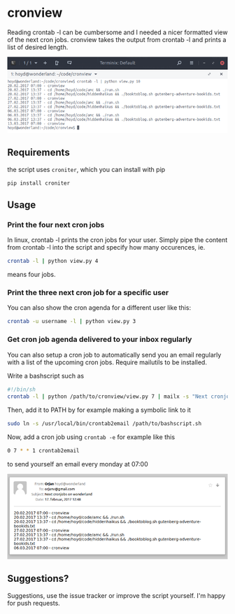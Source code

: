 # cronview
Reading crontab -l can be cumbersome and I needed a nicer formatted view of the next cron jobs. cronview takes the output from crontab -l and prints a list of desired length.  

![](view.png "cronview")

## Requirements

the script uses `croniter`, which you can install with pip

```bash
pip install croniter
```

## Usage
### Print the four next cron jobs
In linux, crontab -l prints the cron jobs for your user. Simply pipe the content from crontab -l into the script and specify how many occurences, ie.

```bash
crontab -l | python view.py 4
```
means four jobs.
### Print the three next cron job for a specific user
You can also show the cron agenda for a different user like this:

```bash
crontab -u username -l | python view.py 3
```
### Get cron job agenda delivered to your inbox regularly
You can also setup a cron job to automatically send you an email regularly with a list of the upcoming cron jobs. Require mailutils to be installed.

Write a bashscript such as

```bash
#!/bin/sh
crontab -l | python /path/to/cronview/view.py 7 | mailx -s "Next cronjobs on wonderland" emailaddress
```
Then, add it to PATH by for example making a symbolic link to it

```bash
sudo ln -s /usr/local/bin/crontab2email /path/to/bashscript.sh
```
Now, add a cron job using `crontab -e` for example like this
```bash
0 7 * * 1 crontab2email
```
to send yourself an email every monday at 07:00

![](email.png "email")

## Suggestions?
Suggestions, use the issue tracker or improve the script yourself. I'm happy for push requests.

